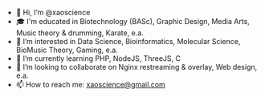 - 👋 Hi, I’m @xaoscience
- 🎓 I'm educated in Biotechnology (BASc), Graphic Design, Media Arts, Music theory & drumming, Karate, e.a.
- 👀 I’m interested in Data Science, Bioinformatics, Molecular Science, BioMusic Theory, Gaming, e.a.
- 🌱 I’m currently learning PHP, NodeJS, ThreeJS, C
- 💞️ I’m looking to collaborate on Nginx restreaming & overlay, Web design, e.a.
- 📫 How to reach me: xaoscience@gmail.com

<!---
xaoscience/xaoscience is a ✨ special ✨ repository because its `README.md` (this file) appears on your GitHub profile.
You can click the Preview link to take a look at your changes.
--->
